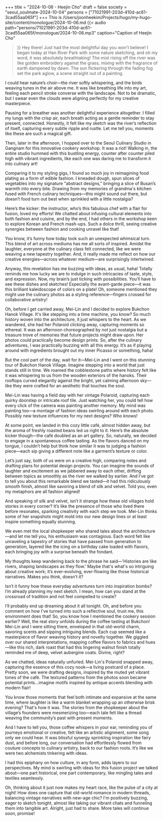 +++
title = "2024-10-06 - Heejin Cho"
draft = false
society = "seoul_soulmate-2024-10-04"
persons = ["71021991-203d-410d-ac61-3cad55aa065f"]
+++
This is /Users/joonheekim/Projects/hugo/my-hugo-site/content/monologue/2024-10-06.md
{{< audio
    path="persons/71021991-203d-410d-ac61-3cad55aa065f/monologue/2024-10-06.mp3" 
    caption="Caption of Heejin Cho"
>}}
Hey there! Just had the most delightful day you won't believe!
I began today at Han River Park with some nature sketching, and oh my word, it was absolutely breathtaking! The mist rising off the river was like golden embroidery against the grass, mixing with the fragrance of earth dampened by dawn. The sun flickering through the fading fog set the park aglow, a scene straight out of a painting.

I could hear nature’s choir—the river softly whispering, and the birds weaving tunes in the air above me. It was like breathing life into my art, feeling each pencil stroke converse with the landscape. Not to be dramatic, but I swear even the clouds were aligning perfectly for my creative masterpiece.

Pausing for a breather was another delightful experience altogether. I filled my lungs with the crisp air, each breath acting as a gentle reminder to stay present, connected. Honestly, it felt like my sketch was the river’s reflection of itself, capturing every subtle ripple and rustle. Let me tell you, moments like these are such a magical gift.

Then, later in the afternoon, I hopped over to the Seoul Culinary Studio in Gangnam for this innovative cookery workshop. It was a riot! Walking in, the entire studio hummed with this bustling energy, counter after counter piled high with vibrant ingredients, like each one was daring me to transform it into culinary art!

Comparing it to my styling gigs, I found so much joy in reimagining food plating as a form of edible fashion. I kneaded dough, spun slices of vegetables into my signature "abstract designs," bringing a slice of Busan’s warmth into every bite. Drawing from my memories of grandma's kitchen fused with French culinary techniques—this might sound out there, but doesn’t food turn out best when sprinkled with a little nostalgia?

Here’s the kicker: the instructor, who’s this fabulous chef with a flair for fusion, loved my efforts! We chatted about infusing cultural elements into both fashion and cuisine, and by the end, I had others in the workshop keen to explore Korean and French mash-ups. Such a dolce thrill, seeing creative synergies between fashion and cooking unravel like that!

You know, it’s funny how today took such an unexpected whimsical turn. This blend of art across mediums has me all sorts of inspired. Amidst the laughter, everyone at the culinary class felt connected, like we were weaving a new tapestry together. And, it really made me reflect on how our creative energies—across whatever medium—are surprisingly intertwined. 

Anyway, this revelation has me buzzing with ideas, as usual, haha! Totally reminds me how lucky we are to indulge in such intricacies of taste, style, and expression. Now, my brain’s just ticking with possibilities. You’ll have to see these dishes and sketches! Especially the avant-garde piece—it was this brilliant kaleidoscope of colors on a plate! Oh, someone mentioned they might use the culinary photos as a styling reference—fingers crossed for collaborative artistry!

Oh, before I get carried away, Mei-Lin and I decided to explore Bukchon Hanok Village. It's like stepping into a time machine, you know? So much history woven into the architecture, it just whispers to the heart. As we wandered, she had her Polaroid clicking away, capturing moments so ethereal. It was an afternoon choreographed by not just nostalgia but a treasure trove of memories that future projects might draw upon. Her photos could practically become design prints.
So, after the culinary adventures, I was practically buzzing with all this energy. It’s as if playing around with ingredients brought out my inner Picasso or something, haha!

But the cool part of the day, wait for it—Mei-Lin and I went on this stunning tour of Bukchon Hanok Village. Imagine stepping into a world that just stands still in time. We roamed the cobblestone paths where history felt like it was whispering to us from the wooden exteriors of the hanoks. Their rooftops curved elegantly against the bright, yet calming afternoon sky—like they were crafted for an aesthetic that touches the soul.

Mei-Lin was having a field day with her vintage Polaroid, capturing each quirky doorstep or intricate roof tile. Just watching her, you could tell how every click of the camera was painting another memory. My mind was painting too—a montage of fashion ideas swirling around with each photo. Possibly new texture influences for my next designs? Who knows!

At some point, we landed in this cozy little café, almost hidden away, but the aroma of freshly roasted beans led us right to it. Here’s the absolute kicker though—the café doubled as an art gallery. So, naturally, we decided to engage in a spontaneous coffee tasting. As the flavors danced on my tongue, I couldn’t help but think how similar it was to judging a fashion piece—each sip giving a different note like a garment’s texture or color.

Let’s just say, both of us were on a creative high, comparing notes and drafting plans for potential design projects. You can imagine the sounds of laughter and excitement as we jabbered away to each other, drifting between topics as smoothly as the river we walked by earlier. And I’ve got to tell you about this remarkable blend we tasted—it had this ridiculously smooth finish, almost like savoring a blend of silk and velvet. Told you, even my metaphors are all fashion aligned!

And speaking of silk and velvet, isn’t it strange how these old villages hold stories in every corner? It’s like the presence of those who lived there before resonates, sparking creativity with each step we took. Mei-Lin thinks some of her snapshots might mold into our new design lines or at least inspire something equally stunning. 

We even met the local shopkeeper who shared tales about the architecture—and let me tell you, his enthusiasm was contagious. Each word felt like unraveling a tapestry of stories that have passed from generation to generation, layered like the icing on a birthday cake loaded with flavors, each bringing joy with a surprise beneath the fondant.

My thoughts keep wandering back to the phrase he said—'Histories are like rivers, shaping landscapes as they flow.' Maybe that's what's so intriguing about creative work; it’s ever-evolving, ever-flowing like those historical narratives. Makes you think, doesn’t it?

Isn’t it funny how these everyday adventures turn into inspiration bombs? I’m already planning my next sketch. I mean, how can you stand at the crossroad of tradition and not feel compelled to create?

I’ll probably end up dreaming about it all tonight. Oh, and before you comment on how I've turned into such a reflective soul, trust me, this environment does that!
So, you know how I mentioned the cookery session earlier? Well, the real story unfolds during the coffee tasting at Bukchon! Mei-Lin and I were sitting there, enveloped in that old-world charm, savoring scents and sipping intriguing blends. Each cup seemed like a masterpiece of flavor weaving history and novelty together. We giggled over our shared interpretations, mapping coffee flavors to fabrics and hues—like this rich, dark roast that had this lingering walnut finish totally reminded me of deep, velvet aubergine coats. Divine, right?

As we chatted, ideas naturally unfurled. Mei-Lin's Polaroid snapped away, capturing the essence of this cozy nook—a living postcard of a place. Pretty soon, we were drafting designs, inspired by the muted yet vibrant tones of the café. The textured patterns from the photos soon became potential prints...imagine motifs inspired by antique accents blending with modern flair! 

You know those moments that feel both intimate and expansive at the same time, where laughter is like a warm blanket wrapping up an otherwise brisk evening? That's how it was. The stories from the shopkeeper about the village’s founders were mesmerizing too—each tale felt like a thread weaving the community’s past with present moments.

And I have to tell you, those coffee whispers in your ear, reminding you of journeys emotional or creative, felt like an artistic alignment, some song only we could hear. It was blissful synergy sprinkling inspiration like fairy dust, and before long, our conversation had effortlessly flowed from couture concepts to culinary artistry, back to our fashion roots. It’s like we were two alchemists tinkering with ideas. 

I had this epiphany on how culture, in any form, adds layers to our perspectives. My mind is swirling with ideas for this fusion project we talked about—one part historical, one part contemporary, like mingling tales and textiles seamlessly.

Oh, thinking about it just now makes my heart race, like the pulse of a city at night! How does one capture that old-world romance in modern threads, balancing vintage narratives with new-age chic? I'm positively buzzing, eager to sketch tonight, almost like taking our vibrant chats and funneling them into tangible art.
Alright, just had to share. More tales will continue soon, promise!
